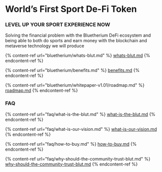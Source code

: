# World’s First Sport De-Fi Token

### LEVEL UP YOUR SPORT EXPERIENCE NOW

Solving the financial problem with the Bluetherium DeFi ecosystem and being able to both do sports and earn money with the blockchain and metaverse technology we will produce



{% content-ref url="bluetherium/whats-blut.md" %}
[whats-blut.md](bluetherium/whats-blut.md)
{% endcontent-ref %}

{% content-ref url="bluetherium/benefits.md" %}
[benefits.md](bluetherium/benefits.md)
{% endcontent-ref %}

{% content-ref url="bluetherium/whitepaper-v1.01/roadmap.md" %}
[roadmap.md](bluetherium/whitepaper-v1.01/roadmap.md)
{% endcontent-ref %}

### FAQ

{% content-ref url="faq/what-is-the-blut.md" %}
[what-is-the-blut.md](faq/what-is-the-blut.md)
{% endcontent-ref %}

{% content-ref url="faq/what-is-our-vision.md" %}
[what-is-our-vision.md](faq/what-is-our-vision.md)
{% endcontent-ref %}

{% content-ref url="faq/how-to-buy.md" %}
[how-to-buy.md](faq/how-to-buy.md)
{% endcontent-ref %}

{% content-ref url="faq/why-should-the-community-trust-blut.md" %}
[why-should-the-community-trust-blut.md](faq/why-should-the-community-trust-blut.md)
{% endcontent-ref %}

